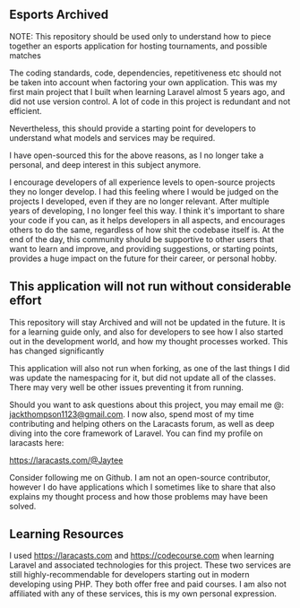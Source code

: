 ## Esports Archived

NOTE: This repository should be used only to understand how to piece together an esports application for hosting tournaments, and possible matches

The coding standards, code, dependencies, repetitiveness etc should not be taken into account when factoring your own application. This was my first
main project that I built when learning Laravel almost 5 years ago, and did not use version control. A lot of code in this project is redundant and not efficient.

Nevertheless, this should provide a starting point for developers to understand what models and services may be required.

I have open-sourced this for the above reasons, as I no longer take a personal, and deep interest in this subject anymore.

I encourage developers of all experience levels to open-source projects they no longer develop. I had this feeling where I would be judged on the projects I developed, even if they are no longer relevant. After multiple years of developing, I no longer feel this way. I think it's important to share your code if you can, as it helps developers in all aspects, and encourages others to do the same, regardless of how shit the codebase itself is. At the end of the day, this community should be supportive to other users that want to learn and improve, and providing suggestions, or starting points, provides a huge impact on the future for their career, or personal hobby.

## This application will not run without considerable effort

This repository will stay Archived and will not be updated in the future. It is for a learning guide only, and also for developers
to see how I also started out in the development world, and how my thought processes worked. This has changed significantly

This application will also not run when forking, as one of the last things I did was update the namespacing for it, but did not update
all of the classes. There may very well be other issues preventing it from running.

Should you want to ask questions about this project, you may email me @: jackthompson1123@gmail.com. I now also, spend most of my time
contributing and helping others on the Laracasts forum, as well as deep diving into the core framework of Laravel. You can find my profile on laracasts here:

https://laracasts.com/@Jaytee

Consider following me on Github. I am not an open-source contributor, however I do have applications which I sometimes like to share
that also explains my thought process and how those problems may have been solved.

## Learning Resources

I used https://laracasts.com and https://codecourse.com when learning Laravel and associated technologies for this project. These two services are still highly-recommendable for developers starting out in modern developing using PHP. They both offer free and paid courses. I am also not affiliated with any of these services, this is my own personal expression.
